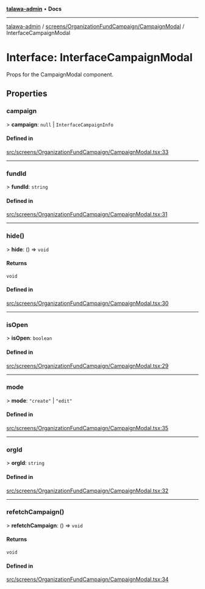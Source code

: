 [**talawa-admin**](../../../../README.md) • **Docs**

***

[talawa-admin](../../../../modules.md) / [screens/OrganizationFundCampaign/CampaignModal](../README.md) / InterfaceCampaignModal

# Interface: InterfaceCampaignModal

Props for the CampaignModal component.

## Properties

### campaign

\> **campaign**: `null` \| `InterfaceCampaignInfo`

#### Defined in

[src/screens/OrganizationFundCampaign/CampaignModal.tsx:33](https://github.com/PalisadoesFoundation/talawa-admin/blob/3f6b41a67c6932f4c0bce6ffb822d4ef12ede8c8/src/screens/OrganizationFundCampaign/CampaignModal.tsx#L33)

***

### fundId

\> **fundId**: `string`

#### Defined in

[src/screens/OrganizationFundCampaign/CampaignModal.tsx:31](https://github.com/PalisadoesFoundation/talawa-admin/blob/3f6b41a67c6932f4c0bce6ffb822d4ef12ede8c8/src/screens/OrganizationFundCampaign/CampaignModal.tsx#L31)

***

### hide()

\> **hide**: () =\> `void`

#### Returns

`void`

#### Defined in

[src/screens/OrganizationFundCampaign/CampaignModal.tsx:30](https://github.com/PalisadoesFoundation/talawa-admin/blob/3f6b41a67c6932f4c0bce6ffb822d4ef12ede8c8/src/screens/OrganizationFundCampaign/CampaignModal.tsx#L30)

***

### isOpen

\> **isOpen**: `boolean`

#### Defined in

[src/screens/OrganizationFundCampaign/CampaignModal.tsx:29](https://github.com/PalisadoesFoundation/talawa-admin/blob/3f6b41a67c6932f4c0bce6ffb822d4ef12ede8c8/src/screens/OrganizationFundCampaign/CampaignModal.tsx#L29)

***

### mode

\> **mode**: `"create"` \| `"edit"`

#### Defined in

[src/screens/OrganizationFundCampaign/CampaignModal.tsx:35](https://github.com/PalisadoesFoundation/talawa-admin/blob/3f6b41a67c6932f4c0bce6ffb822d4ef12ede8c8/src/screens/OrganizationFundCampaign/CampaignModal.tsx#L35)

***

### orgId

\> **orgId**: `string`

#### Defined in

[src/screens/OrganizationFundCampaign/CampaignModal.tsx:32](https://github.com/PalisadoesFoundation/talawa-admin/blob/3f6b41a67c6932f4c0bce6ffb822d4ef12ede8c8/src/screens/OrganizationFundCampaign/CampaignModal.tsx#L32)

***

### refetchCampaign()

\> **refetchCampaign**: () =\> `void`

#### Returns

`void`

#### Defined in

[src/screens/OrganizationFundCampaign/CampaignModal.tsx:34](https://github.com/PalisadoesFoundation/talawa-admin/blob/3f6b41a67c6932f4c0bce6ffb822d4ef12ede8c8/src/screens/OrganizationFundCampaign/CampaignModal.tsx#L34)
